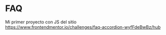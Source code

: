 # FAQ
Mi primer proyecto con JS del sitio https://www.frontendmentor.io/challenges/faq-accordion-wyfFdeBwBz/hub
